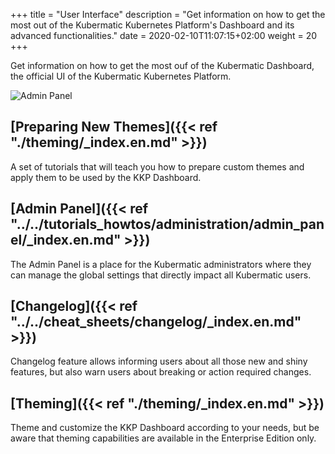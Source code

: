 +++
title = "User Interface"
description = "Get information on how to get the most out of the Kubermatic Kubernetes Platform's Dashboard and its advanced functionalities."
date = 2020-02-10T11:07:15+02:00
weight = 20
+++

Get information on how to get the most ouf of the Kubermatic Dashboard, the official UI of the Kubermatic Kubernetes Platform.

![Admin Panel](/img/kubermatic/v2.18/ui/dashboard.png?height=400px&classes=shadow,border "Kubermatic Dashboard")

## [Preparing New Themes]({{< ref "./theming/_index.en.md" >}})
A set of tutorials that will teach you how to prepare custom themes and apply them to be used by the KKP Dashboard.

## [Admin Panel]({{< ref "../../tutorials_howtos/administration/admin_panel/_index.en.md" >}})
The Admin Panel is a place for the Kubermatic administrators where they can manage the global settings that directly
impact all Kubermatic users.

## [Changelog]({{< ref "../../cheat_sheets/changelog/_index.en.md" >}})
Changelog feature allows informing users about all those new and shiny features, but also warn users about breaking
or action required changes.

## [Theming]({{< ref "./theming/_index.en.md" >}})
Theme and customize the KKP Dashboard according to your needs, but be aware that theming capabilities are available in
the Enterprise Edition only.